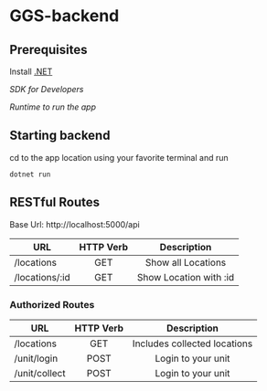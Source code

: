 # GGS-backend

## Prerequisites
Install [.NET](https://dotnet.microsoft.com/download)

*SDK for Developers*

*Runtime to run the app*

## Starting backend 
cd to the app location using your favorite terminal and run

`dotnet run`

## RESTful Routes

Base Url: http://localhost:5000/api

|     URL       | HTTP Verb |       Description     |
| ------------- |:---------:| :--------------------:|
|  /locations   |   GET     | Show all Locations    |
|/locations/:id |   GET     | Show Location with :id|

### Authorized Routes 
|     URL       | HTTP Verb |       Description      |
| ------------- |:---------:| :---------------------:|
|  /locations   |    GET    | Includes collected locations |
| /unit/login   |   POST    | Login to your unit     |
| /unit/collect |   POST    | Login to your unit     |